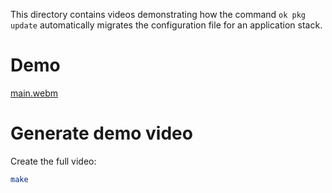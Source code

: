 This directory contains videos demonstrating how the command `ok pkg update` automatically migrates the configuration
file for an application stack.

# Demo

[main.webm](https://github.com/user-attachments/assets/f3250472-9b2a-40d6-a76c-4387aa7c58fd)

# Generate demo video

Create the full video:

```sh
make
``` 
